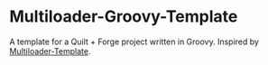 # Multiloader-Groovy-Template
A template for a Quilt + Forge project written in Groovy. Inspired by [Multiloader-Template](https://github.com/jaredlll08/MultiLoader-Template).
